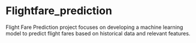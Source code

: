 # Flightfare_prediction

Flight Fare Prediction project focuses on developing a machine learning model to predict flight fares based on historical data and relevant features.

